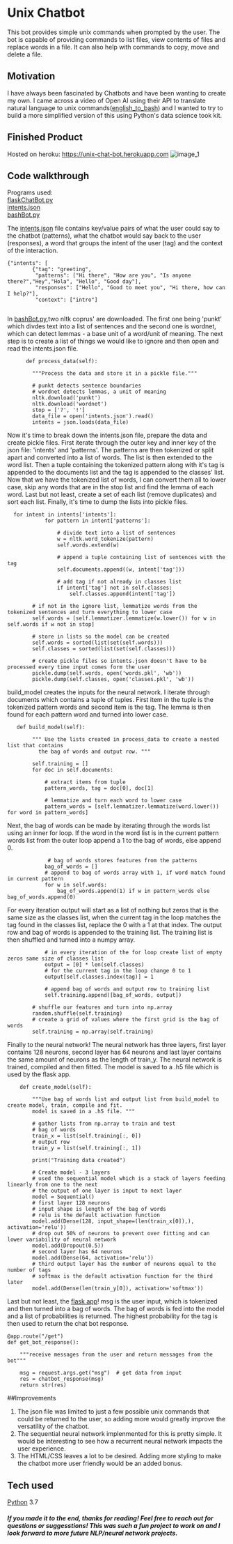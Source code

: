 # Unix Chatbot
This bot provides simple unix commands when prompted by the user. The bot is capable of providing commands to list files, view contents of files and replace words in a file. It can also help with commands to copy, move and delete a file. 


## Motivation
I have always been fascinated by Chatbots and have been wanting to create my own. I came across a video of Open AI using their API to translate natural language to unix commands([english_to_bash](https://cdn.openai.com/API/English_Bash_Python.mp4)) and I wanted to try to build a more simplified version of this using Python's data science took kit.
 
## Finished Product
Hosted on heroku: https://unix-chat-bot.herokuapp.com
![image_1](https://github.com/a-rhodes-vcu/unix_chat_bot/blob/main/images/ScreenShot.png)

## Code walkthrough
Programs used:
<br>
[flaskChatBot.py](https://github.com/a-rhodes-vcu/unix_chat_bot/blob/main/flaskChatBot.py)
<br>
[intents.json](https://github.com/a-rhodes-vcu/unix_chat_bot/blob/main/intents.json)
<br>
[bashBot.py](https://github.com/a-rhodes-vcu/unix_chat_bot/blob/main/bashBot.py)
<br>

The [intents.json](https://github.com/a-rhodes-vcu/unix_chat_bot/blob/main/intents.json) file contains key/value pairs of what the user could say to the chatbot (patterns), what the chatbot would say back to the user (responses), a word that groups the intent of the user (tag) and the context of the interaction. 
```
{"intents": [
        {"tag": "greeting",
         "patterns": ["Hi there", "How are you", "Is anyone there?","Hey","Hola", "Hello", "Good day"],
         "responses": ["Hello", "Good to meet you", "Hi there, how can I help?"],
         "context": ["intro"]
      
```
In [bashBot.py](https://github.com/a-rhodes-vcu/unix_chat_bot/blob/main/bashBot.py),two nltk coprus' are downloaded. The first one being 'punkt' which divdes text into a list of sentences and the second one is wordnet, which can detect lemmas - a base unit of a word/unit of meaning. The next step is to create a list of things we would like to ignore and then open and read the intents.json file.

```
      def process_data(self):

        """Process the data and store it in a pickle file."""

        # punkt detects sentence boundaries
        # wordnet detects lemmas, a unit of meaning
        nltk.download('punkt')
        nltk.download('wordnet')
        stop = ['?', '!']
        data_file = open('intents.json').read()
        intents = json.loads(data_file)
```
Now it's time to break down the intents.json file, prepare the data and create pickle files. 
First iterate through the outer key and inner key of the json file: 'intents' and 'patterns'. The patterns are then tokenized or split apart and converted into a list of words. The list is then extended to the word list. Then a tuple containing the tokenized pattern along with it's tag is appended to the documents list and the tag is appended to the classes' list. Now that we have the tokenized list of words, I can convert them all to lower case, skip any words that are in the stop list and find the lemma of each word. Last but not least, create a set of each list (remove duplicates) and sort each list. Finally, it's time to dump the lists into pickle files.
```
  for intent in intents['intents']:
            for pattern in intent['patterns']:

                # divide text into a list of sentences
                w = nltk.word_tokenize(pattern)
                self.words.extend(w)

                # append a tuple containing list of sentences with the tag
                self.documents.append((w, intent['tag']))

                # add tag if not already in classes list
                if intent['tag'] not in self.classes:
                    self.classes.append(intent['tag'])

        # if not in the ignore list, lemmatize words from the tokenized sentences and turn everything to lower case
        self.words = [self.lemmatizer.lemmatize(w.lower()) for w in self.words if w not in stop]

        # store in lists so the model can be created
        self.words = sorted(list(set(self.words)))
        self.classes = sorted(list(set(self.classes)))

        # create pickle files so intents.json doesn't have to be processed every time input comes form the user
        pickle.dump(self.words, open('words.pkl', 'wb'))
        pickle.dump(self.classes, open('classes.pkl', 'wb'))
```
build_model creates the inputs for the neural network. I iterate through documents which contains a tuple of tuples. First item in the tuple is the tokenized pattern words and second item is the tag. The lemma is then found for each pattern word and turned into lower case. 
```
   def build_model(self):

        """ Use the lists created in process_data to create a nested list that contains
          the bag of words and output row. """

        self.training = []
        for doc in self.documents:

            # extract items from tuple
            pattern_words, tag = doc[0], doc[1]

            # lemmatize and turn each word to lower case
            pattern_words = [self.lemmatizer.lemmatize(word.lower()) for word in pattern_words]
```
Next, the bag of words can be made by iterating through the words list using an inner for loop. If the word in the word list is in the current pattern words list from the outer loop append a 1 to the bag of words, else append 0.
```
             # bag of words stores features from the patterns
            bag_of_words = []
            # append to bag of words array with 1, if word match found in current pattern
            for w in self.words:
                bag_of_words.append(1) if w in pattern_words else bag_of_words.append(0)
```
For every iteration output will start as a list of nothing but zeros that is the same size as the classes list, when the current tag in the loop matches the tag found in the classes list, replace the 0 with a 1 at that index. The output row and bag of words is appended to the training list. The training list is then shuffled and turned into a numpy array.
```
            # in every iteration of the for loop create list of empty zeros same size of classes list
            output = [0] * len(self.classes)
            # for the current tag in the loop change 0 to 1
            output[self.classes.index(tag)] = 1

            # append bag of words and output row to training list
            self.training.append([bag_of_words, output])

        # shuffle our features and turn into np.array
        random.shuffle(self.training)
        # create a grid of values where the first grid is the bag of words
        self.training = np.array(self.training)
```
Finally to the neural network! The neural network has three layers, first layer contains 128 neurons, second layer has 64 neurons and last layer contains the same amount of neurons as the length of train_y. The neural network is trained, compiled and then fitted. The model is saved to a .h5 file which is used by the flask app.
```
    def create_model(self):
    
        """Use bag of words list and output list from build_model to create model, train, compile and fit. 
        model is saved in a .h5 file. """
        
        # gather lists from np.array to train and test
        # bag of words
        train_x = list(self.training[:, 0])
        # output row
        train_y = list(self.training[:, 1])

        print("Training data created")

        # Create model - 3 layers
        # used the sequential model which is a stack of layers feeding linearly from one to the next
        # the output of one layer is input to next layer
        model = Sequential()
        # first layer 128 neurons
        # input shape is length of the bag of words
        # relu is the default activation function
        model.add(Dense(128, input_shape=(len(train_x[0]),), activation='relu'))
        # drop out 50% of neurons to prevent over fitting and can lower variability of neural network
        model.add(Dropout(0.5))
        # second layer has 64 neurons
        model.add(Dense(64, activation='relu'))
        # third output layer has the number of neurons equal to the number of tags
        # softmax is the default activation function for the third later
        model.add(Dense(len(train_y[0]), activation='softmax'))
```
Last but not least, the [flask app](https://github.com/a-rhodes-vcu/unix_chat_bot/blob/main/flaskChatBot.py)!
msg is the user input, which is tokenized and then turned into a bag of words. The bag of words is fed into the model and a list of probabilities is returned. The highest probability for the tag is then used to return the chat bot response.
```
@app.route("/get")
def get_bot_response():

    """receive messages from the user and return messages from the bot"""

    msg = request.args.get("msg")  # get data from input
    res = chatbot_response(msg)
    return str(res)
```

##Improvements
1. The json file was limited to just a few possible unix commands that could be returned to the user, so adding more would greatly improve the versatility of the chatbot.
2. The sequential neural network implenmented for this is pretty simple. It would be interesting to see how a recurrent neural network impacts the user experience.
3. The HTML/CSS leaves a lot to be desired. Adding more styling to make the chatbot more user friendly would be an added bonus.

## Tech used
[Python](https://www.python.org/) 3.7


<h5>If you made it to the end, thanks for reading! Feel free to reach out for questions or suggesstions! This was such a fun project to work on and I look forward to more future NLP/neural network projects.</h5>
